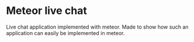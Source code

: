 # Meteor live chat

Live chat application implemented with meteor.
Made to show how such an application can easily be implemented in meteor.
